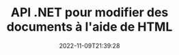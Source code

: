 ---
############################# Static ############################
layout: "product"
date: 2022-11-09T21:39:28
draft: false

product: "Editor"
product_tag: "editor"
platform: ".NET"
platform_tag: "net"

############################# Head ############################
head_title: "API de l'éditeur de documents C# .NET | Modifier Word Excel PowerPoint Web XML en utilisant HTML"
head_description: "API de l'éditeur de documents C# .NET pour charger les formats de fichiers Microsoft Word, Excel, PowerPoint, PDF, XML, Web et texte en HTML, manipuler et reconvertir au format d'origine."

############################# Header ############################
title: "API .NET pour modifier des documents à l'aide de HTML"
description: "Développer des applications .NET, à intégrer à l'éditeur HTML, récupérer le document pris en charge, modifier et convertir au format d'origine."
button:
    enable: true

############################# SubMenu ############################
submenu:
    enable: true
    
    left:
        img_alt: "GroupDocs.Editor for .NET"
        image: "https://www.groupdocs.cloud/templates/groupdocs/images/product-logos/groupdocs-editor-net.png"
        product: "GroupDocs.Editor"
        platform: ".NET"

    middle:
        button:
            # button loop
            - link: "#overview"
              text: "Aperçu"

            # button loop
            - link: "#features"
              text: "Fonctionnalités"

            # button loop
            - link: "#support"
              text: "Soutien"

            # button loop
            - link: "https://products.groupdocs.app/editor"
              text: "Démo en direct"

            # button loop
            - link: "https://purchase.groupdocs.com/pricing/editor/net"
              text: "Tarification"

    right:
        link_download: "https://downloads.groupdocs.com/editor"
        link_learn: "https://docs.groupdocs.com/editor/net/"
        link_buy: "https://purchase.groupdocs.com"

############################# Overview ############################
overview:
    enable: true
    content: |
      L'API GroupDocs.Editor pour .NET vous aide à créer des applications C#, ASP.NET et d'autres applications .NET simples et faciles à utiliser qui s'intègrent facilement aux éditeurs HTML populaires (à la fois open-source et payants) pour convertir, éditer et manipuler des documents de formats de fichiers populaires. Notre API .NET Editor vous permet de charger le document, de le convertir en HTML, de pousser le HTML vers un éditeur HTML externe et, une fois la manipulation effectuée, d'enregistrer le HTML dans son format de fichier d'origine. Vous pouvez également récupérer séparément les ressources jointes à n'importe quel document. Il fonctionne avec toutes sortes de documents, tels que ceux pour Microsoft Word, Excel, PowerPoint, PDF, XPS, OpenDocument, Texte, Web, Email, e-Book et plus encore.
    tabs:
      enable: true
      
      ## TAB ONE ##
      tab_one:
        description: |
          Voici un aperçu de GroupDocs.Editor pour .NET:
      
        left:
          enable: true
          icon: "fab fa-html5"
          title: "Manipuler à l'aide de HTML"
          content: |
            * Charger le document pris en charge
            * Modifier le contenu à l'aide de HTML
            * Modifier les styles associés
            * Convertir au format d'origine
      
      ## TAB TWO ##
      tab_two:
        description: |
          GroupDocs.Editor pour .NET prend en charge les [formats de fichier] suivants (https://docs.groupdocs.com/editor/java/supported-document-formats/)

        left:
          enable: true
          table:
            # table loop
            - title: "Microsoft Office"
              content: |
                * **Microsoft Word**: DOC, DOCX, DOCM, DOT, DOTM, DOTX, FlatOPC, WordML, RTF
                * **Microsoft Excel**: XLS, XLSX, XLSM, XLT, XLTX, XLTM, XLSB, XLAM, CSV, TSV, SXC, SpreadsheetML, DIF, DSV
                * **Microsoft PowerPoint**: PPT, PPTX, PPTM, PPS, PPSX, PPSM, POT, POTX, POTM

        right:
          enable: true
          table:
            # table loop
            - title: "Autres familles de formats"
              content: |
                * **Formats OpenDocument**: ODT, OTT, ODS, FODS, ODP, OTP
                * **Formats à mise en page fixe**: PDF, XPS
                * **Formats Web**: HTML, MHTML, CHM, XML, TXT
                * **Formats Web**: MOBI, AZW3, ePub

      ## TAB THREE ##
      tab_three:
        description: |
          GroupDocs.Editor pour .NET prend en charge les systèmes d'exploitation, les cadres et les gestionnaires de packages suivants:
        
        left:
          enable: true
          table:
            # table loop
            - icon: "fab fa-windows"
              title: "Systèmes d'exploitation"
              content: |
                * Microsoft Windows Desktop
                * Microsoft Windows Server
                * Microsoft Windows Azure
                * Linux

            # table loop
            - icon: "fas fa-code"
              title: "Cadres pris en charge"
              content: |
                * .NET Framework 4.6.1+
                * .NET Standard 2.0+
                * .NET 6+
                * Mono Framework 1.2+

        right:
          enable: true
          table:
            # table loop
            - icon: "fas fa-box"
              title: "Gestionnaires de packages"
              content: |
                * NuGet

            # table loop
            - icon: "fas fa-tools"
              title: "Environnements de développement"
              content: |
                * Microsoft Visual Studio
                * Xamarin.Android
                * Xamarin.IOS
                * Xamarin.Mac
                * MonoDevelop

############################# Features ############################
features:
    enable: true
    title: "GroupDocs.Editor pour les fonctionnalités .NET"

    feature:
      # feature loop
      - icon: "fas fa-copy"
        content: "Intégration facile avec n'importe quel éditeur HTML"

      # feature loop
      - icon: "fas fa-eye"
        content: "Convertir un document en HTML DOM"

      # feature loop
      - icon: "fas fa-bolt"
        content: "Récupérer le contenu HTML du flux de documents"
      
      # feature loop
      - icon: "fas fa-file-powerpoint"
        content: "Obtenez du contenu HTML et ses ressources intégrées"

      # feature loop
      - icon: "fas fa-code"
        content: "Obtenir le contenu de la balise de corps HTML à partir du document"

      # feature loop
      - icon: "fas fa-cloud"
        content: "Obtenir les feuilles de style CSS du document HTML"

      # feature loop
      - icon: "fas fa-remove-format"
        content: "Parcourez le contenu HTML et enregistrez ses ressources"

      # feature loop
      - icon: "fas fa-comment-slash"
        content: "Récupérer le DOM HTML à partir du contenu de la chaîne et convertir en document"

      # feature loop
      - icon: "fas fa-location-arrow"
        content: "HTML DOM avec conversion des ressources"

      # feature loop
      - icon: "fas fa-border-all"
        content: "Modifier des documents de différents formats en HTML"

      # feature loop
      - icon: "fas fa-wrench"
        content: "Conversion précise"

      # feature loop
      - icon: "fas fa-columns"
        content: "Appliquer la protection en lecture et/ou en écriture au document résultant"

      # feature loop
      - icon: "fas fa-file-word"
        content: "Paginez les documents de traitement de texte et modifiez-les dans n'importe quel éditeur WYSIWYG"

      # feature loop
      - icon: "fas fa-envelope"
        content: "Indépendant de la base de données (DB) et de l'interface utilisateur (UI)"

      # feature loop
      - icon: "fas fa-print"
        content: "Puissantes fonctionnalités de traitement XML"

      # feature loop
      - icon: "fas fa-file-archive"
        content: "Récupérer OTF (Open Type Fonts) à partir des documents d'entrée et exporter vers le document résultant"

      # feature loop
      - icon: "fas fa-lock"
        content: "Traiter les images raster et vectorielles en interne dans les formats de document d'entrée pris en charge"

      # feature loop
      - icon: "fas fa-file-code"
        content: "Insérer le contenu de la feuille de calcul modifiée dans la feuille de calcul d'origine à la position souhaitée"
      
      # feature loop
      - icon: "fas fa-fill-drip"
        content: "Modifier les diapositives et les insérer dans la feuille de calcul résultante"

      # feature loop
      - icon: "fas fa-file-excel"
        content: "Incorporer des polices dans le document de traitement de texte résultant lors de l'enregistrement"

    more_feature:
      # more_feature_loop
      - title: "Conversion précise vers et depuis HTML DOM"
        content: |
          GroupDocs.Editor pour l'API .NET permet à vos applications .NET de récupérer un document au format pris en charge et de le convertir en un modèle d'objet de document (DOM) HTML avec l'extraction des ressources attachées, telles que CSS. Vous pouvez ensuite apporter les modifications au code HTML à l'aide de votre éditeur HTML préféré. Une fois que vous avez terminé l'édition, GroupDocs.Editor pour l'API .NET vous permet de reconvertir avec précision ce DOM HTML dans le fichier d'origine.

          ```cs
          // Create Editor class by loading an input document
          Editor editor = new Editor("Sample.docx");

          // Open document for edit and obtain EditableDocument
          EditableDocument original = editor.Edit();

          // Obtain all-embedded HTML from it
          string allEmbeddedInside = original.GetEmbeddedHtml();

          // If necessary, obtain pure HTML-markup, CSS, images and other resources in separate form

          // Whole HTML-markup, without any resources
          string completeHtmlMarkup = original.GetContent();

          // Only HTML->BODY content, useful for most of WYSIWYG-editors
          string onlyInnerBody = original.GetBodyContent();

          // All CSS stylesheets
          var stylesheets = original.Css;

          // All images, including raster and vector, but without CSS gradients
          var images = original.Images;

          // All font resources
          var fonts = original.Fonts;

          // finally, send this content to your WYSIWYG HTML-editor
          ```
      # more_feature_loop
      - title: "Charger et extraire des ressources externes"
        content: "L'API GroupDocs.Editor pour .NET est capable de récupérer les ressources externes attachées aux documents pris en charge, tels que les images, les polices, le CSS, etc. Les ressources extraites peuvent ensuite être chargées, parcourues et enregistrées séparément du document HTML résultant. Cela vous donne une sortie plus facilement gérée."

      # more_feature_loop
      - title: "Appliquer des effets de texte dans les formats de fichier de traitement de texte"
        content: "L'API de l'éditeur de documents GroupDocs permet d'ajouter des effets de texte complexes (ombre, effet 3D, contour, lueur, gravure, relief) tout en travaillant avec les formats de traitement de documents Microsoft Word pris en charge. Cette fonctionnalité est activée automatiquement et peut être observée lors du traitement du document avec de tels effets de texte."

      # more_feature_loop
      - title: "Puissantes fonctionnalités de manipulation XML"
        content: |
          À l'aide de GroupDocs.Editor pour l'API .NET, vous pouvez ouvrir, afficher et modifier des documents XML. Notre API d'édition offre une prise en charge et une reconnaissance spéciales des balises XML, des attributs avec leurs valeurs, des déclarations XML, des sections CDATA, des définitions DOCTYPE et d'autres entités spécifiques XML. Vous pouvez personnaliser les paramètres de police et de couleur pour chaque entité distincte dans la structure XML.  

          La fonctionnalité XML Converter est suffisamment intelligente pour afficher les erreurs dans le fichier XML et comment les corriger. Le mécanisme de reconnaissance d'URI et d'e-mail analyse les attributs XML et représente les URI et les adresses e-mail détectés à l'intérieur de la balise A sous forme de liens afin qu'ils puissent être modifiés en tant que lien, et non en tant que texte dans le fichier HTML résultant.

############################# Support ############################
support:
    enable: true

############################# Solutions ############################
solutions:
    enable: true
    title: "GroupDocs.Editor propose des API d'édition de documents pour d'autres environnements de développement populaires"

    solution:
        # solution loop
        - img_alt: "GroupDocs.Editor for Java"
          image: "https://www.groupdocs.cloud/templates/groupdocs/images/product-logos/groupdocs-editor-java.png"
          product: "GroupDocs.Editor"
          platform: "Java"
          link: "/editor/java/"

############################# Back to top ###############################
back_to_top:
  enable: true
---